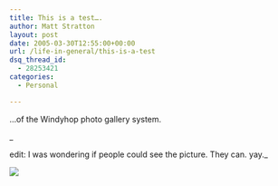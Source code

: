 ```yaml
---
title: This is a test….
author: Matt Stratton
layout: post
date: 2005-03-30T12:55:00+00:00
url: /life-in-general/this-is-a-test
dsq_thread_id:
  - 28253421
categories:
  - Personal

---
```

&#8230;of the Windyhop photo gallery system.
  
_
  
edit: I was wondering if people could see the picture. They can. yay._

![][1]

 [1]: http://windyhop.org/Photos/Picture.aspx?w=400&h=400&m=False&f=False&url=%2fdata%2fWindyhop%2fPhotos%2f2005%2f03%2f095d24b6-4d74-1518-8b32-c5e0f581dc33.jpg